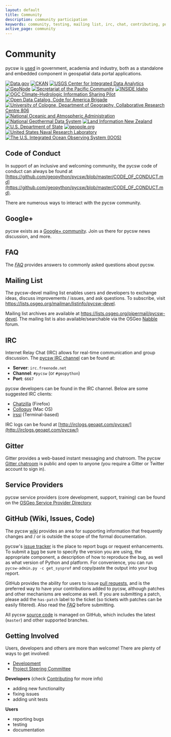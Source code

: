 ```yaml
---
layout: default
title: Community
description: community participation
keywords: community, testing, mailing list, irc, chat, contributing, pull request
active_page: community
---
```


# Community <span class="glyphicon glyphicon-user"> </span>

pycsw is [used](https://github.com/geopython/pycsw/wiki/Live-Deployments) in government, academia and industry, both as a standalone and embedded component in geospatial data portal applications.

<script src="https://embed.github.com/view/geojson/geopython/pycsw.org/gh-pages/live-deployments.geojson"> </script>

<div class="pycsw-powered">
<a class="reference external image-reference" href="https://data.gov"><img alt="Data.gov" src="{{site.baseurl}}/img/data-gov.png"/></a>
<a class="reference external image-reference" href="https://ckan.org"><img alt="CKAN" src="{{site.baseurl}}/img/ckan.png"/></a>
<a class="reference external image-reference" href="http://cida.usgs.org"><img alt="USGS Center for Integrated Data Analytics" src="{{site.baseurl}}/img/usgs-cida.jpg"/></a>
<a class="reference external image-reference" href="http://geonode.org"><img alt="GeoNode" src="{{site.baseurl}}/img/geonode.jpg"/></a>
<a class="reference external image-reference" href="http://sopac.org"><img alt="Secretariat of the Pacific Community" src="{{site.baseurl}}/img/sopac.jpg"/></a>
<a class="reference external image-reference" href="http://insideidaho.org"><img alt="INSIDE Idaho" src="{{site.baseurl}}/img/inside-idaho.jpg"/></a>
<a class="reference external image-reference" href="https://www.opengeospatial.org/projects/initiatives/chisp"><img alt="OGC Climate-Hydrologic Information Sharing Pilot" src="{{site.baseurl}}/img/ogc-chisp.jpg"/></a>
<a class="reference external image-reference" href="https://commons.codeforamerica.org/apps/open-data-catalog"><img alt="Open Data Catalog, Code for America Brigade" src="{{site.baseurl}}/img/open-data-catalog.png"/></a>
<a class="reference external image-reference" href="https://crc806db.uni-koeln.de"><img alt="University of Cologne, Department of Geography, Collaborative Research Centre 806" src="{{site.baseurl}}/img/uni-koeln.png"/></a>
<a class="reference external image-reference" href="https://data.noaa.gov"><img alt="National Oceanic and Atmospheric Administration" src="{{site.baseurl}}/img/noaa.png"/></a>
<a class="reference external image-reference" href="http://geothermaldata.org"><img alt="National Geothermal Data System" src="{{site.baseurl}}/img/ngds.png"/></a>
<a class="reference external image-reference" href="https://data.linz.govt.nz"><img alt="Land Information New Zealand" src="{{site.baseurl}}/img/linz.png"/></a>
<a class="reference external image-reference" href="http://geonode.state.gov"><img alt="U.S. Department of State" src="{{site.baseurl}}/img/usdos.png"/></a>
<a class="reference external image-reference" href="http://geopole.org"><img alt="geopole.org" src="{{site.baseurl}}/img/geopole.gif"/></a>
<a class="reference external image-reference" href="http://geoint.nrlssc.navy.mil/"><img alt="United States Naval Research Laboratory" src="{{site.baseurl}}/img/usnrl.png"/></a>
<a class="reference external image-reference" href="https://data.ioos.us"><img alt="The U.S. Integrated Ocean Observing System (IOOS)" src="{{site.baseurl}}/img/ioos.png"/></a>
</div>

## Code of Conduct

In support of an inclusive and welcoming community, the pycsw code of conduct can always be found at [https://github.com/geopython/pycsw/blob/master/CODE_OF_CONDUCT.md](https://github.com/geopython/pycsw/blob/master/CODE_OF_CONDUCT.md).

There are numerous ways to interact with the pycsw community.

## Google+

pycsw exists as a [Google+ community](https://plus.google.com/communities/104084873011085696113). Join us there for pycsw news discussion, and more.

## FAQ

The [_FAQ_]({{site.baseurl}}/faq.html) provides answers to commonly asked questions about pycsw.

## Mailing List

The pycsw-devel mailing list enables users and developers to exchange ideas, discuss improvements / issues, and ask questions. To subscribe, visit <https://lists.osgeo.org/mailman/listinfo/pycsw-devel>.

Mailing list archives are available at <https://lists.osgeo.org/pipermail/pycsw-devel>.  The mailing list is also available/searchable via the OSGeo [Nabble](https://osgeo-org.1560.x6.nabble.com/pycsw-devel-f5055821.html) forum.

## IRC

Internet Relay Chat (IRC) allows for real-time communication and group discussion.  The [pycsw IRC channel](irc://irc.freenode.net/pycsw) can be found at:

- **Server**: `irc.freenode.net`
- **Channel**: `#pycsw` (or `#geopython`)
- **Port**: `6667`

pycsw developers can be found in the IRC channel.  Below are some suggested IRC clients:

- [Chatzilla](http://chatzilla.hacksrus.com/) (Firefox)
- [Colloquy](http://colloquy.info/) (Mac OS)
- [irssi](https://irssi.org/) (Terminal-based)

IRC logs can be found at [http://irclogs.geoapt.com/pycsw/](http://irclogs.geoapt.com/pycsw/)

## Gitter

Gitter provides a web-based instant messaging and chatroom.  The pycsw [Gitter chatroom](https://gitter.im/geopython/pycsw) is public and open to anyone (you require a Gitter or Twitter account to sign in).

## Service Providers

pycsw service providers (core development, support, training) can be found on the [OSGeo Service Provider Directory](http://www.osgeo.org/search_profile?SET=1&MUL_TECH[]=00107)

## GitHub (Wiki, Issues, Code)

The pycsw [wiki](https://github.com/geopython/pycsw/wiki) provides an area for supporting information that frequently changes and / or is outside the scope of the formal documentation.

pycsw's [issue tracker](https://github.com/geopython/pycsw/issues) is the place to report bugs or request enhancements.  To submit a [bug](https://github.com/geopython/pycsw/issues/) be sure to specify the version you are using, the appropriate component, a description of how to reproduce the bug, as well as what version of Python and platform.  For convenience, you can run `pycsw-admin.py -c get_sysprof` and copy/paste the output into your bug report.

GitHub provides the ability for users to issue [pull requests](https://help.github.com/articles/creating-a-pull-request), and is the preferred way to have your contributions added to pycsw, although patches and other mechanisms are welcome as well.  If you are submitting a patch, please add the `has-patch` label to the ticket (so tickets with patches can be easily filtered).  Also read the [_FAQ_]({{site.baseurl}}/faq.html) before submitting.

All pycsw [source code](https://github.com/geopython/pycsw) is managed on GitHub, which includes the latest (`master`) and other supported branches.

## Getting Involved

Users, developers and others are more than welcome!  There are plenty of ways to get involved:

- [Development](https://pycsw.org/development)
- [Project Steering Committee](psc.html)

__Developers__ (check [Contributing](https://docs.pycsw.org/en/latest/contributing.html) for more info)

- adding new functionality
- fixing issues
- adding unit tests

__Users__

- reporting bugs
- testing
- documentation

<script src="//code.jquery.com/jquery-1.11.0.min.js"></script>
<script type="text/javascript">
  function makeSimpleSlideshow(container) {
    container.addClass('slideshow').hide().slideDown('slow');
    $('a', container).each(function() {
      $(this).attr('title', $('img', this).attr('alt'));
    }).clone().appendTo(container);
    var links = $('a', container).wrapAll('<div class=items></div>');
    var items = $('div.items', container);
    var firstLink = $(links[0]);
    var lastLink = $(links[links.length / 2 - 1]);
    var pixels = lastLink.offset().left - firstLink.offset().left + lastLink.width();

    function scroll() {
      items.animate({left: -pixels + 'px'}, pixels * 20, 'linear', function() {
        items.css('left', '0px');
        scroll();
      });
    }
    scroll();
  }

  $(document).ready(function() {
      var powered = $('div.pycsw-powered');
      if (powered.length > 0)
          makeSimpleSlideshow(powered);
  });
</script>
